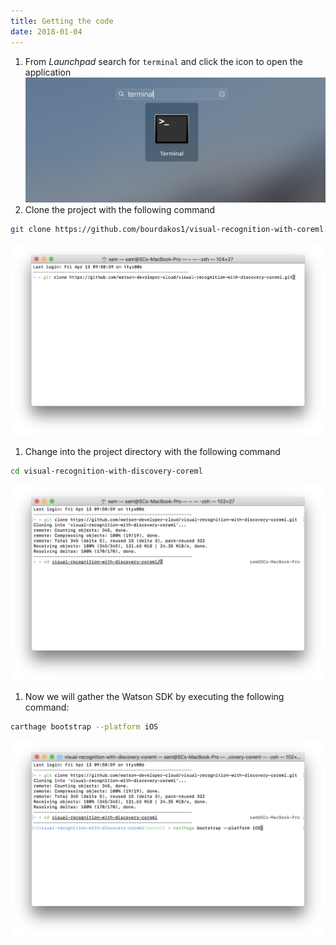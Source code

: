 ```yaml
---
title: Getting the code
date: 2018-01-04
---
```


1. From *Launchpad* search for `terminal` and click the icon to open the application
![](assets/launchpad_terminal.png)
1. Clone the project with the following command
```bash
git clone https://github.com/bourdakos1/visual-recognition-with-coreml.git
```
![](assets/terminal_git_clone.png)
1. Change into the project directory with the following command
```bash
cd visual-recognition-with-discovery-coreml
```
![](assets/terminal_cd_proj.png)
1. Now we will gather the Watson SDK by executing the following command:

```bash
carthage bootstrap --platform iOS
```
![](assets/terminal_carthage_bootstrap.png)
